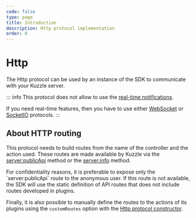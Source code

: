 ```yaml
---
code: false
type: page
title: Introduction
description: Http protocol implementation
order: 0
---
```


# Http

The Http protocol can be used by an instance of the SDK to communicate with your Kuzzle server.

::: info
This protocol does not allow to use the [real-time notifications](/sdk/js/6/essentials/realtime-notifications/).

If you need real-time features, then you have to use either [WebSocket](/sdk/js/6/protocols/websocket) or [SocketIO](/sdk/js/6/protocols/socketio) protocols.
:::

## About HTTP routing

<SinceBadge version="6.2.0"/>

This protocol needs to build routes from the name of the controller and the action used. These routes are made available by Kuzzle via the [server:publicApi](/core/1/api/controllers/server/public-api) method or the [server:info](/core/1/api/controllers/server/info) method.  


<SinceBadge version="Kuzzle 1.9.0"/>
For confidentiality reasons, it is preferable to expose only the `server:publicApi` route to the anonymous user.  
If this route is not available, the SDK will use the static definition of API routes that does not include routes developed in plugins.  

Finally, it is also possible to manually define the routes to the actions of its plugins using the `customRoutes` option with the [Http protocol constructor](/sdk/js/6/protocols/http/constructor).
